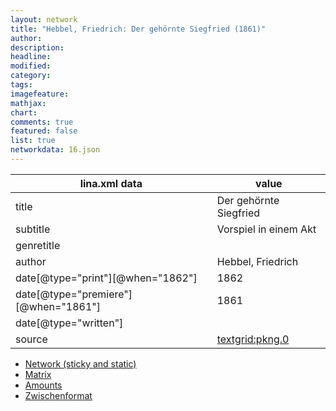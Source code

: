 ```yaml
---
layout: network
title: "Hebbel, Friedrich: Der gehörnte Siegfried (1861)"
author:
description:
headline:
modified:
category:
tags:
imagefeature: 
mathjax: 
chart: 
comments: true
featured: false
list: true
networkdata: 16.json
---
```

lina.xml data  | value
------------- | -------------
title|Der gehörnte Siegfried
subtitle|Vorspiel in einem Akt
genretitle|
author|Hebbel, Friedrich
date[@type="print"][@when="1862"]|1862
date[@type="premiere"][@when="1861"]|1861
date[@type="written"]|
source|[textgrid:pkng.0](https://textgridlab.org/1.0/tgcrud-public/rest/textgrid:pkng.0/data)



* [Network (sticky and static)](/linas/network16)
* [Matrix](/linas/matrix16)
* [Amounts](/linas/amount16)
* [Zwischenformat](/linas/lina16 )
